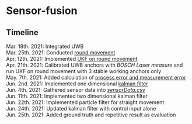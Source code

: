 # Sensor-fusion
## Timeline

Mar. 18th. 2021: Integrated UWB  
Mar. 25th. 2021: Conducted [round movement](https://github.com/850075610/sensor-fusion/blob/main/integrating-uwb/round%20move/round_move.py)  
Apr. 12th. 2021: Implemented [UKF on round movement](https://github.com/850075610/sensor-fusion/blob/main/integrating-uwb/round%20move/UKF/round_move_ukf.py)  
Apr. 21th. 2021: Calibrated UWB anchors with *BOSCH Laser measure* and run UKF on round movement with 3 stable working anchors only  
May. 7th. 2021: Added calculation of [process error and measurement error](https://github.com/850075610/sensor-fusion/tree/main/data)  
Jun. 2nd. 2021: Implemented one dimensional [kalman filter](https://github.com/850075610/sensor-fusion/tree/main/integrating-uwb/round%20move/KF)  
Jun. 4th. 2021: Gathered sensor data into *[sensorData.csv](https://github.com/850075610/sensor-fusion/blob/main/integrating-uwb/round%20move/KF/sensorData.csv)*  
Jun. 11th. 2021: Implemented two dimensional kalman filter  
Jun. 22th. 2021: Implemented particle filter for straight movement  
Jun. 24th. 2021: Updated kalman filter with control input alone  
Jun. 25th. 2021: Added ground truth and repetitive result as evaluation  